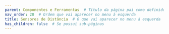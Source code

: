 ```yaml
---
parent: Componentes e Ferramentas  # Título da página pai como definido no index.md
nav_order: 20  # Ordem que vai aparecer no menu à esquerda
title: Sensores de Distância  # O que vai aparecer no menu à esquerda
has_children: false  # Se possui sub-páginas
---
```

# 